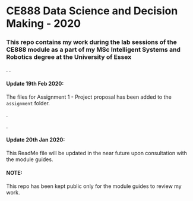 # CE888 Data Science and Decision Making - 2020

### This repo contains my work during the lab sessions of the CE888 module as a part of my MSc Intelligent Systems and Robotics degree at the University of Essex 

.
.

#### Update 19th Feb 2020:
The files for Assignment 1 - Project proposal has been added to the `assignment` folder.


.


.


#### Update 20th Jan 2020:
This ReadMe file will be updated in the near future upon consultation with the module guides. 


#### NOTE:
This repo has been kept public only for the module guides to review my work. <br>
